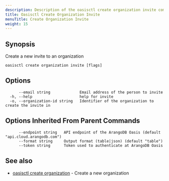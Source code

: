 ```yaml
---
description: Description of the oasisctl create organization invite command
title: Oasisctl Create Organization Invite
menuTitle: Create Organization Invite
weight: 15
---
```

## Synopsis
Create a new invite to an organization

```
oasisctl create organization invite [flags]
```

## Options
```
      --email string             Email address of the person to invite
  -h, --help                     help for invite
  -o, --organization-id string   Identifier of the organization to create the invite in
```

## Options Inherited From Parent Commands
```
      --endpoint string   API endpoint of the ArangoDB Oasis (default "api.cloud.arangodb.com")
      --format string     Output format (table|json) (default "table")
      --token string      Token used to authenticate at ArangoDB Oasis
```

## See also
* [oasisctl create organization](create-organization.md)	 - Create a new organization

